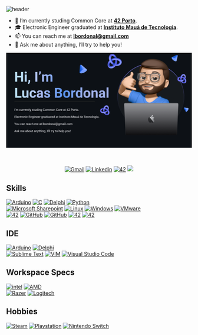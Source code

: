 ![header](https://capsule-render.vercel.app/api?type=waving&color=0:83eaf1,100:63a4ff&height=220&section=header&text=Hi,%20I’m%20Lucas%20Bordonal&fontSize=50)
- 🌱 I’m currently studing Common Core at [**42 Porto**](https://www.42porto.com).
- :mortar_board: Electronic Engineer graduated at [**Instituto Mauá de Tecnologia**](https://maua.br/).
- 📫 You can reach me at **lbordonal@gmail.com**
- 💬 Ask me about anything, I’ll try to help you!


<p align="center">
  <img src="https://github.com/lbordonal/lbordonal/blob/main/.images/profile.png">
</p>

<br/>
<p align="center">
<a href='mailto:lbordonal@gmail.com' target="_blank"><img alt='Gmail' src='https://img.shields.io/badge/Gmail-100000?style=flat-square&logo=Gmail&logoColor=white&labelColor=EA4335&color=EA4335'/></a>
</a>
<a href='https://www.linkedin.com/in/lucas-bordonal' target="_blank"><img alt='Linkedin' src='https://img.shields.io/badge/LinkedIn-100000?style=flat-square&logo=Linkedin&logoColor=white&labelColor=0A66C2&color=0A66C2'/></a>
</a>
<a href='https://profile.intra.42.fr/users/lbordona' target="_blank"><img alt='42' src='https://img.shields.io/badge/42_Porto-100000?style=flat-square&logo=42&logoColor=white&labelColor=000000&color=000000'/></a>
</a>
<img src="https://komarev.com/ghpvc/?username=lbordonal&style=flat-square&color=blue"></a>
</a>
</p>

## Skills
<p align="left">
<a href='' target="_blank"><img alt='Arduino' src='https://img.shields.io/badge/Arduino-100000?style=flat-square&logo=Arduino&logoColor=white&labelColor=00979D&color=00979D'/></a>
</a>
<a href='' target="_blank"><img alt='C' src='https://img.shields.io/badge/C-100000?style=flat-square&logo=C&logoColor=white&labelColor=A8B9CC&color=A8B9CC'/></a>
</a>
<a href='' target="_blank"><img alt='Delphi' src='https://img.shields.io/badge/Pascal-100000?style=flat-square&logo=Delphi&logoColor=white&labelColor=EE1F35&color=EE1F35'/></a>
</a>
<a href='' target="_blank"><img alt='Python' src='https://img.shields.io/badge/Python-100000?style=flat-square&logo=pYTHON&logoColor=white&labelColor=3776AB&color=3776AB'/></a>
</a>
<br />
<a href='' target="_blank"><img alt='Microsoft Sharepoint' src='https://img.shields.io/badge/Microsoft_Sharepoint-100000?style=flat-square&logo=Microsoft Sharepoint&logoColor=white&labelColor=0078D4&color=0078D4'/></a>
</a>
<a href='' target="_blank"><img alt='Linux' src='https://img.shields.io/badge/Linux-100000?style=flat-square&logo=Linux&logoColor=white&labelColor=FCC624&color=FCC624'/></a>
</a>
<a href='' target="_blank"><img alt='Windows' src='https://img.shields.io/badge/Windows-100000?style=flat-square&logo=Windows&logoColor=white&labelColor=0078D6&color=0078D6'/></a>
</a>
<a href='' target="_blank"><img alt='VMware' src='https://img.shields.io/badge/VMware-100000?style=flat-square&logo=VMware&logoColor=white&labelColor=607078&color=607078'/></a>
</a>
<br />
<a href='' target="_blank"><img alt='42' src='https://img.shields.io/badge/Datacenter_Infra-100000?style=flat-square&logo=&logoColor=AD0000&labelColor=AD0000&color=AD0000'/></a>
<a href='' target="_blank"><img alt='GitHub' src='https://img.shields.io/badge/Servers-100000?style=flat-square&logo=&logoColor=038C45&labelColor=038C45&color=038C45'/></a>
<a href='' target="_blank"><img alt='GitHub' src='https://img.shields.io/badge/Storage-100000?style=flat-square&logo=&logoColor=0600CA&labelColor=0600CA&color=0600CA'/></a>
<a href='' target="_blank"><img alt='42' src='https://img.shields.io/badge/Networking-100000?style=flat-square&logo=&logoColor=7F7F7F&labelColor=7F7F7F&color=7F7F7F'/></a>
<a href='' target="_blank"><img alt='42' src='https://img.shields.io/badge/Cloud-100000?style=flat-square&logo=&logoColor=blueviolet&labelColor=blueviolet&color=blueviolet'/></a>
</a>
</p>

## IDE
<p align="left">
<a href='' target="_blank"><img alt='Arduino' src='https://img.shields.io/badge/Arduino_IDE-100000?style=flat-square&logo=Arduino&logoColor=white&labelColor=00979D&color=00979D'/></a>
</a>
<a href='' target="_blank"><img alt='Delphi' src='https://img.shields.io/badge/Delphi_RAD_Studio-100000?style=flat-square&logo=Delphi&logoColor=white&labelColor=EE1F35&color=EE1F35'/></a>
</a>
<br />
<a href='' target="_blank"><img alt='Sublime Text' src='https://img.shields.io/badge/Sublime_Text-100000?style=flat-square&logo=Sublime Text&logoColor=FFFFFF&labelColor=FF9800&color=FF9800'/></a>
</a>
<a href='' target="_blank"><img alt='VIM' src='https://img.shields.io/badge/Vim-100000?style=flat-square&logo=VIM&logoColor=FFFFFF&labelColor=019733&color=019733'/></a>
</a>
<a href='' target="_blank"><img alt='Visual Studio Code' src='https://img.shields.io/badge/Visual_Studio Code-100000?style=flat-square&logo=Visual Studio Code&logoColor=FFFFFF&labelColor=007ACC&color=007ACC'/></a>
</a>
</p>

## Workspace Specs
<p align="left">
<a href='' target="_blank"><img alt='intel' src='https://img.shields.io/badge/Intel_Core i5 10ᵗʰ-100000?style=flat-square&logo=intel&logoColor=FFFFFF&labelColor=0071C5&color=0071C5'/></a>
</a>
<a href='' target="_blank"><img alt='AMD' src='https://img.shields.io/badge/AMD_RX580-100000?style=flat-square&logo=AMD&logoColor=FFFFFF&labelColor=ED1C24&color=ED1C24'/></a>
</a>
<br />
<a href='' target="_blank"><img alt='Razer' src='https://img.shields.io/badge/Hunstman_Mini-100000?style=flat-square&logo=Razer&logoColor=FFFFFF&labelColor=00FF00&color=00FF00'/></a>
</a>
<a href='' target="_blank"><img alt='Logitech' src='https://img.shields.io/badge/G_Pro Wireless-100000?style=flat-square&logo=Logitech&logoColor=FFFFFF&labelColor=00B8FC&color=00B8FC'/></a>
</a>
<a href='' target="_blank"><img alt='' src='https://img.shields.io/badge/HyperX_Cloud II-100000?style=flat-square&logo=&logoColor=EC1C24&labelColor=EC1C24&color=EC1C24'/></a>
</a>
</p>

## Hobbies
<p align="left">
<a href='https://steamcommunity.com/id/lbordonal/' target="_blank"><img alt='Steam' src='https://img.shields.io/badge/Steam-100000?style=flat-square&logo=Steam&logoColor=FFFFFF&labelColor=000000&color=000000'/></a>
</a>
<a href='' target="_blank"><img alt='Playstation' src='https://img.shields.io/badge/Playstation-100000?style=flat-square&logo=Playstation&logoColor=FFFFFF&labelColor=003791&color=003791'/></a>
</a>
<a href='' target="_blank"><img alt='Nintendo Switch' src='https://img.shields.io/badge/Nintendo_Switch-100000?style=flat-square&logo=Nintendo Switch&logoColor=FFFFFF&labelColor=E60012&color=E60012'/></a>
</a>
</p>


